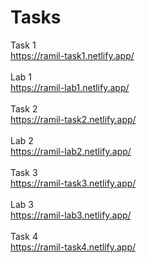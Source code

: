 # Tasks
Task 1 <br>
https://ramil-task1.netlify.app/
<br> <br>
Lab 1 <br>
https://ramil-lab1.netlify.app/
<br><br>
Task 2 <br>
https://ramil-task2.netlify.app/
<br><br>
Lab 2 <br>
https://ramil-lab2.netlify.app/
<br><br>
Task 3 <br>
https://ramil-task3.netlify.app/
<br><br>
Lab 3 <br>
https://ramil-lab3.netlify.app/
<br><br>
Task 4 <br>
https://ramil-task4.netlify.app/
